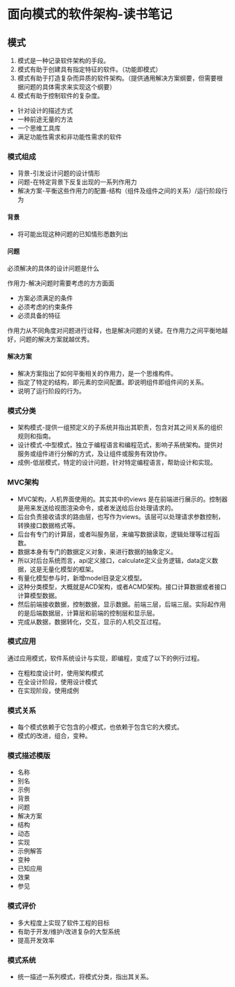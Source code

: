 # 面向模式的软件架构-读书笔记

## 模式

1. 模式是一种记录软件架构的手段。
2. 模式有助于创建具有指定特征的软件。（功能即模式）
3. 模式有助于打造复杂而异质的软件架构。（提供通用解决方案纲要，但需要根据问题的具体需求来实现这个纲要）
4. 模式有助于控制软件的复杂度。

- 针对设计的描述方式
- 一种前途无量的方法
- 一个思维工具库
- 满足功能性需求和非功能性需求的软件

### 模式组成

- 背景-引发设计问题的设计情形
- 问题-在特定背景下反复出现的一系列作用力
- 解决方案-平衡这些作用力的配置-结构（组件及组件之间的关系）/运行阶段行为

####  背景

- 将可能出现这种问题的已知情形悉数列出

#### 问题

必须解决的具体的设计问题是什么

作用力-解决问题时需要考虑的方方面面

- 方案必须满足的条件
- 必须考虑的约束条件
- 必须具备的特征

作用力从不同角度对问题进行诠释，也是解决问题的关键。在作用力之间平衡地越好，问题的解决方案就越优秀。

#### 解决方案

- 解决方案指出了如何平衡相关的作用力，是一个思维构件。
- 指定了特定的结构，即元素的空间配置。即说明组件即组件间的关系。
- 说明了运行阶段的行为。

### 模式分类

- 架构模式-提供一组预定义的子系统并指出其职责，包含对其之间关系的组织规则和指南。
- 设计模式-中型模式，独立于编程语言和编程范式，影响子系统架构。提供对服务或组件进行分解的方式，及让组件或服务有效协作。
- 成例-低层模式，特定的设计问题，针对特定编程语言，帮助设计和实现。


### MVC架构

- MVC架构，人机界面使用的。其实其中的views 是在前端进行展示的。控制器是用来发送给视图渲染命令，或者发送给后台处理请求的。
- 后台负责接收请求的路由层，也写作为views。该层可以处理请求参数控制，转换接口数据格式等。
- 后台有专门的计算层，或者叫服务层，来编写数据读取，逻辑处理等过程函数。
- 数据本身有专门的数据定义对象，来进行数据的抽象定义。
- 所以对后台系统而言，api定义接口，calculate定义业务逻辑，data定义数据，这是无量化模型的框架。
- 有量化模型参与时，新增model目录定义模型。
- 这种分类模型，大概就是ACD架构，或者ACMD架构。接口计算数据或者接口计算模型数据。
- 然后前端接收数据，控制数据，显示数据。前端三层，后端三层。实际起作用的是后端数据层，计算层和前端的控制层和显示层。
- 完成从数据，数据转化，交互，显示的人机交互过程。

### 模式应用

通过应用模式，软件系统设计与实现，即编程，变成了以下的例行过程。

- 在粗粒度设计时，使用架构模式
- 在全设计阶段，使用设计模式
- 在实现阶段，使用成例

### 模式关系

- 每个模式依赖于它包含的小模式，也依赖于包含它的大模式。
- 模式的改进，组合，变种。

### 模式描述模版

- 名称
- 别名
- 示例
- 背景
- 问题
- 解决方案
- 结构
- 动态
- 实现
- 示例解答
- 变种
- 已知应用
- 效果
- 参见

### 模式评价

- 多大程度上实现了软件工程的目标
- 有助于开发/维护/改进复杂的大型系统
- 提高开发效率

### 模式系统

- 统一描述一系列模式，将模式分类，指出其关系。
